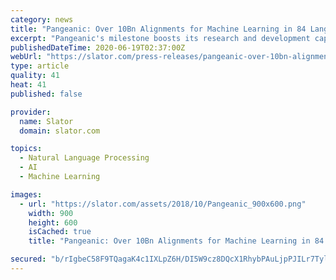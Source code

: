```yaml
---
category: news
title: "Pangeanic: Over 10Bn Alignments for Machine Learning in 84 Languages"
excerpt: "Pangeanic's milestone boosts its research and development capabilities for machine translation and Natural Language Processing (NLP) technologies."
publishedDateTime: 2020-06-19T02:37:00Z
webUrl: "https://slator.com/press-releases/pangeanic-over-10bn-alignments-for-machine-learning-in-84-languages/"
type: article
quality: 41
heat: 41
published: false

provider:
  name: Slator
  domain: slator.com

topics:
  - Natural Language Processing
  - AI
  - Machine Learning

images:
  - url: "https://slator.com/assets/2018/10/Pangeanic_900x600.png"
    width: 900
    height: 600
    isCached: true
    title: "Pangeanic: Over 10Bn Alignments for Machine Learning in 84 Languages"

secured: "b/rIgbeC58F9TQagaK4c1IXLpZ6H/DI5W9cz8DQcX1RhybPAuLjpPJILr7TylKVyiUNVPmD96+GZ3vkAMnM4j2CTAnDPobhUK61RGpBWsZ1dflQoLSEwOJxK12/trkVcAr1vvG5cd35MQxj6iH0/lM98tD5Qyc5IsWYEZIMdnJKnbHTGaJHM18YieVG0qCyjMaTv4Yd4Vwlc4M5w64+3PEYdtbHsOv1TKbzUMOjSCyvs1HR49in21g1z3cWnaP1UqMovumZgW+snGyAlo9YpnDEDJdd3Jowni4FQO1EXntMmPbr3txSu9bu3XKjTVdmYPMs4b+7MsbVnHnEx2Wl/ew==;eNlxjZohwsBqiROhUH/ocw=="
---
```


